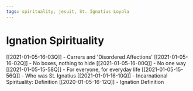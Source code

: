 ```yaml
---
tags: spirituality, jesuit, St. Ignatius Loyola
---
```


# Ignation Spirituality

[[2021-01-05-16-03Q]] - Carrers and 'Disordered Affections'
[[2021-01-05-16-02Q]] - No boxes, nothing to hide
[[2021-01-05-16-00Q]] - No one way
[[2021-01-05-15-58Q]] - For everyone, for everyday life
[[2021-01-05-15-56Q]] - Who was St. Ignatius
[[2021-01-01-16-10Q]] - Incarnational Spirituality: Definition
[[2020-01-05-16-12Q]] - Ignation Definition
